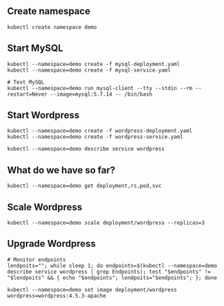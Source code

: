 ## Create namespace

```
kubectl create namespace demo
```

## Start MySQL

```
kubectl --namespace=demo create -f mysql-deployment.yaml 
kubectl --namespace=demo create -f mysql-service.yaml 

# Test MySQL
kubectl --namespace=demo run mysql-client --tty --stdin --rm --restart=Never --image=mysql:5.7.14 -- /bin/bash
```

## Start Wordpress

```
kubectl --namespace=demo create -f wordpress-deployment.yaml 
kubectl --namespace=demo create -f wordpress-service.yaml 

kubectl --namespace=demo describe service wordpress
```

## What do we have so far?

```
kubectl --namespace=demo get deployment,rs,pod,svc
```

## Scale Wordpress

```
kubectl --namespace=demo scale deployment/wordpress --replicas=3
```

## Upgrade Wordpress

```
# Monitor endpoints
lendpoits=""; while sleep 1; do endpoints=$(kubectl --namespace=demo describe service wordpress | grep Endpoints); test "$endpoints" != "$lendpoits" && { echo "$endpoints"; lendpoits="$endpoints"; }; done 

kubectl --namespace=demo set image deployment/wordpress wordpress=wordpress:4.5.3-apache
```

